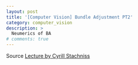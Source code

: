 ```yaml
---
layout: post
title: '[Computer Vision] Bundle Adjustment PT2'
category: computer_vision
description: >
  Neumerics of BA
# comments: true
---
```


Source [Lecture by Cyrill Stachniss](https://www.youtube.com/watch?v=LKDLcKrWOIU)

